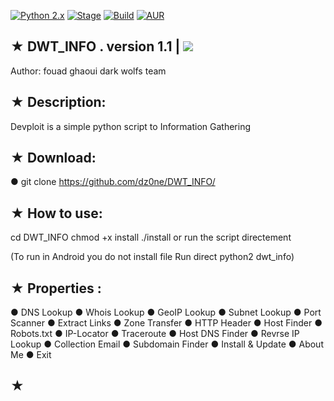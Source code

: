 [![Python 2.x](https://img.shields.io/badge/python-2.x-blue.svg)]()
[![Stage](https://img.shields.io/badge/Release-Stable-brightgreen.svg)]()
[![Build](https://img.shields.io/badge/Supported_OS-Ubuntu,Kali,Mint,Parrot-blue,Windows,Android.svg)]()
[![AUR](https://img.shields.io/aur/license/yaourt.svg)]()
## ★ DWT_INFO . version 1.1 | <img src="https://img.shields.io/badge/i-Devploit-red.svg">

   Author: fouad ghaoui dark wolfs team
## ★ Description:

Devploit is a simple python script to Information Gathering 

## ★ Download:

● git clone
https://github.com/dz0ne/DWT_INFO/
## ★ How to use:

cd DWT_INFO
chmod +x install
./install
or run the script directement



(To run in Android you do not install file Run direct python2 dwt_info)
## ★ Properties :

● DNS Lookup 
● Whois Lookup
● GeoIP Lookup
● Subnet Lookup
● Port Scanner
● Extract Links 
● Zone Transfer
● HTTP Header
● Host Finder
● Robots.txt
● IP-Locator
● Traceroute
● Host DNS Finder
● Revrse IP Lookup
● Collection Email
● Subdomain Finder 
● Install & Update
● About Me 
● Exit

## ★ 

